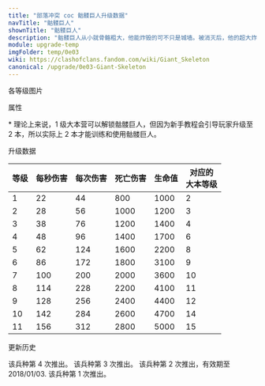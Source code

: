 ```yaml
---
title: "部落冲突 coc 骷髅巨人升级数据"
navTitle: "骷髅巨人"
shownTitle: "骷髅巨人"
description: "骷髅巨人从小就骨骼粗大，他能炸毁的可不只是城墙。被消灭后，他的超大炸弹能对周围的一切造成伤害。"
module: upgrade-temp
imgFolder: temp/0e03
wiki: https://clashofclans.fandom.com/wiki/Giant_Skeleton
canonical: /upgrade/0e03-Giant-Skeleton
---
```


<UnitInfo :folder="$frontmatter.imgFolder" imgSrc="Giant_Skeleton_info.png" :imgAlt="$frontmatter.navTitle" :description="$frontmatter.description" :isSmallImg="true" />

<SmallTitle>各等级图片</SmallTitle>

<Panel>
    <UnitImgGroup :folder="$frontmatter.imgFolder">
        <UnitImg imgTitle="所有等级" imgSrc="Giant_Skeleton1.png" />
    </UnitImgGroup>
</Panel>

<SmallTitle>属性</SmallTitle>

<UnitProperties>
    <UnitProperty pKey="部队类型" pValue="地面近战单位" />
    <UnitProperty pKey="攻击偏好" pValue="防御建筑 (偏好类型 1)" :isDefensePreferredTroop="true" />
    <UnitProperty pKey="伤害类型" pValue="单体伤害" />
    <UnitProperty pKey="攻击的目标" pValue="地面和空中目标" />
    <UnitProperty pKey="占据人口" pValue="20" />
    <UnitProperty pKey="移动速度" pValue="1.5 格/秒" />
    <UnitProperty pKey="攻击速度" pValue="2 秒/次" />
    <UnitProperty pKey="攻击距离" pValue="1 格" />
    <UnitProperty pKey="死亡爆炸半径" pValue="2 格" />
    <UnitProperty pKey="死亡爆炸延时" pValue="2 秒" />
    <UnitProperty pKey="所需训练营等级" pValue="3" />
    <UnitProperty pKey="所需大本等级" pValue="1<sup>*</sup>" />
    <UnitProperty pKey="训练时间" pValue="30" trainingSystem="2022" />
</UnitProperties>

\* 理论上来说，1 级大本营可以解锁骷髅巨人，但因为新手教程会引导玩家升级至 2 本，所以实际上 2 本才能训练和使用骷髅巨人。

<SmallTitle>升级数据</SmallTitle>

<UnitTable>

| 等级 | 每秒伤害 | 每次伤害 | 死亡伤害 | 生命值 |对应的<br>大本等级|
| ---- |  ----   |  ----   |    ---  |  ----  |        ---      |
|   1  |    22   |    44   |    800  |  1000  |         2       |
|   2  |    28   |    56   |   1000  |  1200  |         3       |
|   3  |    38   |    76   |   1200  |  1400  |         4       |
|   4  |    48   |    96   |   1400  |  1700  |         6       |
|   5  |    62   |   124   |   1600  |  2200  |         8       |
|   6  |    86   |   172   |   1800  |  3100  |         9       |
|   7  |   100   |   200   |   2000  |  3600  |        10       |
|   8  |   114   |   228   |   2200  |  4100  |        11       |
|   9  |   128   |   256   |   2400  |  4400  |        12       |
|  10  |   142   |   284   |   2600  |  4700  |        14       |
|  11  |   156   |   312   |   2800  |  5000  |        15       |
</UnitTable>

<SmallTitle>更新历史</SmallTitle>

<Timeline>
    <TimelineItem date="2022/10">
        <TimelineRow>该兵种第 4 次推出。</TimelineRow>
    </TimelineItem>
    <TimelineItem date="2018/10">
        <TimelineRow>该兵种第 3 次推出。</TimelineRow>
    </TimelineItem>
    <TimelineItem date="2017/12/28">
        <TimelineRow>该兵种第 2 次推出，有效期至 2018/01/03.</TimelineRow>
    </TimelineItem>
    <TimelineItem date="2017/10">
        <TimelineRow>该兵种第 1 次推出。</TimelineRow>
    </TimelineItem>
    <TimelineItem :historyBottom="true" />
</Timeline>